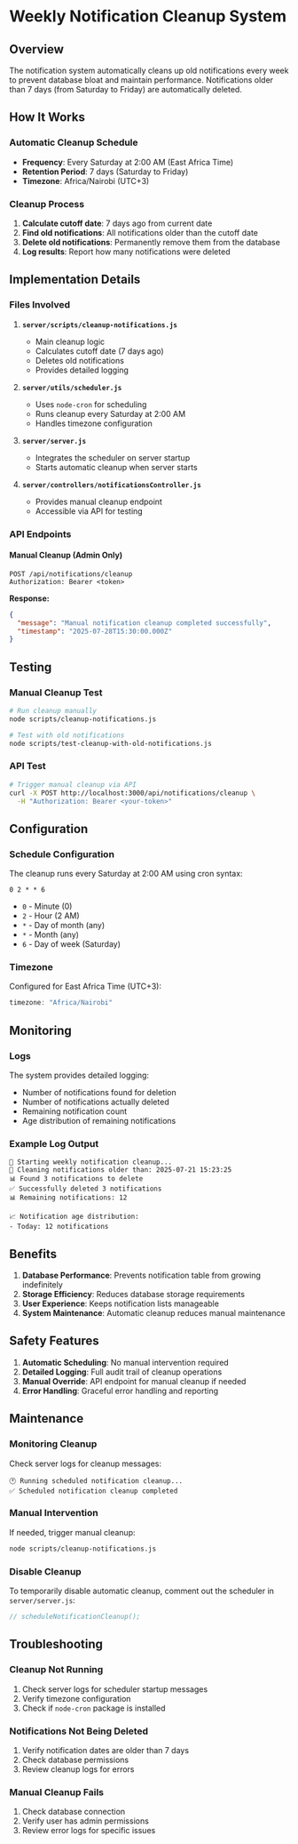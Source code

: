 # Weekly Notification Cleanup System

## Overview

The notification system automatically cleans up old notifications every week to prevent database bloat and maintain performance. Notifications older than 7 days (from Saturday to Friday) are automatically deleted.

## How It Works

### Automatic Cleanup Schedule
- **Frequency**: Every Saturday at 2:00 AM (East Africa Time)
- **Retention Period**: 7 days (Saturday to Friday)
- **Timezone**: Africa/Nairobi (UTC+3)

### Cleanup Process
1. **Calculate cutoff date**: 7 days ago from current date
2. **Find old notifications**: All notifications older than the cutoff date
3. **Delete old notifications**: Permanently remove them from the database
4. **Log results**: Report how many notifications were deleted

## Implementation Details

### Files Involved

1. **`server/scripts/cleanup-notifications.js`**
   - Main cleanup logic
   - Calculates cutoff date (7 days ago)
   - Deletes old notifications
   - Provides detailed logging

2. **`server/utils/scheduler.js`**
   - Uses `node-cron` for scheduling
   - Runs cleanup every Saturday at 2:00 AM
   - Handles timezone configuration

3. **`server/server.js`**
   - Integrates the scheduler on server startup
   - Starts automatic cleanup when server starts

4. **`server/controllers/notificationsController.js`**
   - Provides manual cleanup endpoint
   - Accessible via API for testing

### API Endpoints

#### Manual Cleanup (Admin Only)
```http
POST /api/notifications/cleanup
Authorization: Bearer <token>
```

**Response:**
```json
{
  "message": "Manual notification cleanup completed successfully",
  "timestamp": "2025-07-28T15:30:00.000Z"
}
```

## Testing

### Manual Cleanup Test
```bash
# Run cleanup manually
node scripts/cleanup-notifications.js

# Test with old notifications
node scripts/test-cleanup-with-old-notifications.js
```

### API Test
```bash
# Trigger manual cleanup via API
curl -X POST http://localhost:3000/api/notifications/cleanup \
  -H "Authorization: Bearer <your-token>"
```

## Configuration

### Schedule Configuration
The cleanup runs every Saturday at 2:00 AM using cron syntax:
```
0 2 * * 6
```

- `0` - Minute (0)
- `2` - Hour (2 AM)
- `*` - Day of month (any)
- `*` - Month (any)
- `6` - Day of week (Saturday)

### Timezone
Configured for East Africa Time (UTC+3):
```javascript
timezone: "Africa/Nairobi"
```

## Monitoring

### Logs
The system provides detailed logging:
- Number of notifications found for deletion
- Number of notifications actually deleted
- Remaining notification count
- Age distribution of remaining notifications

### Example Log Output
```
🧹 Starting weekly notification cleanup...
📅 Cleaning notifications older than: 2025-07-21 15:23:25
📊 Found 3 notifications to delete
✅ Successfully deleted 3 notifications
📊 Remaining notifications: 12

📈 Notification age distribution:
- Today: 12 notifications
```

## Benefits

1. **Database Performance**: Prevents notification table from growing indefinitely
2. **Storage Efficiency**: Reduces database storage requirements
3. **User Experience**: Keeps notification lists manageable
4. **System Maintenance**: Automatic cleanup reduces manual maintenance

## Safety Features

1. **Automatic Scheduling**: No manual intervention required
2. **Detailed Logging**: Full audit trail of cleanup operations
3. **Manual Override**: API endpoint for manual cleanup if needed
4. **Error Handling**: Graceful error handling and reporting

## Maintenance

### Monitoring Cleanup
Check server logs for cleanup messages:
```
🕐 Running scheduled notification cleanup...
✅ Scheduled notification cleanup completed
```

### Manual Intervention
If needed, trigger manual cleanup:
```bash
node scripts/cleanup-notifications.js
```

### Disable Cleanup
To temporarily disable automatic cleanup, comment out the scheduler in `server/server.js`:
```javascript
// scheduleNotificationCleanup();
```

## Troubleshooting

### Cleanup Not Running
1. Check server logs for scheduler startup messages
2. Verify timezone configuration
3. Check if `node-cron` package is installed

### Notifications Not Being Deleted
1. Verify notification dates are older than 7 days
2. Check database permissions
3. Review cleanup logs for errors

### Manual Cleanup Fails
1. Check database connection
2. Verify user has admin permissions
3. Review error logs for specific issues 